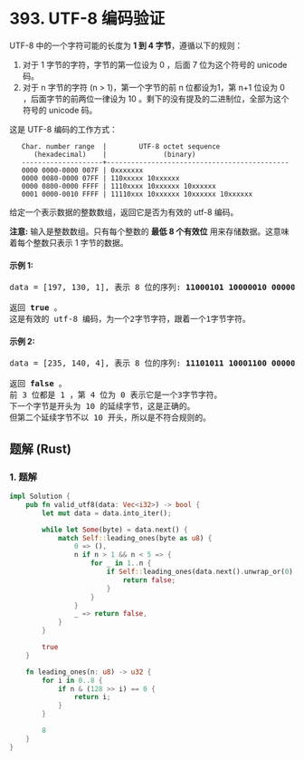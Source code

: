 # 393. UTF-8 编码验证
UTF-8 中的一个字符可能的长度为 **1 到 4 字节**，遵循以下的规则：
1. 对于 1 字节的字符，字节的第一位设为 0 ，后面 7 位为这个符号的 unicode 码。
2. 对于 n 字节的字符 (n > 1)，第一个字节的前 n 位都设为1，第 n+1 位设为 0 ，后面字节的前两位一律设为 10 。剩下的没有提及的二进制位，全部为这个符号的 unicode 码。

这是 UTF-8 编码的工作方式：
```
   Char. number range  |        UTF-8 octet sequence
      (hexadecimal)    |              (binary)
   --------------------+---------------------------------------------
   0000 0000-0000 007F | 0xxxxxxx
   0000 0080-0000 07FF | 110xxxxx 10xxxxxx
   0000 0800-0000 FFFF | 1110xxxx 10xxxxxx 10xxxxxx
   0001 0000-0010 FFFF | 11110xxx 10xxxxxx 10xxxxxx 10xxxxxx
```

给定一个表示数据的整数数组，返回它是否为有效的 utf-8 编码。

**注意:**
输入是整数数组。只有每个整数的 **最低 8 个有效位** 用来存储数据。这意味着每个整数只表示 1 字节的数据。

#### 示例 1:
<pre>
data = [197, 130, 1], 表示 8 位的序列: <strong>11000101 10000010 00000001</strong>.

返回 <strong>true</strong> 。
这是有效的 utf-8 编码，为一个2字节字符，跟着一个1字节字符。
</pre>

#### 示例 2:
<pre>
data = [235, 140, 4], 表示 8 位的序列: <strong>11101011 10001100 00000100</strong>.

返回 <strong>false</strong> 。
前 3 位都是 1 ，第 4 位为 0 表示它是一个3字节字符。
下一个字节是开头为 10 的延续字节，这是正确的。
但第二个延续字节不以 10 开头，所以是不符合规则的。
</pre>

## 题解 (Rust)

### 1. 题解
```Rust
impl Solution {
    pub fn valid_utf8(data: Vec<i32>) -> bool {
        let mut data = data.into_iter();

        while let Some(byte) = data.next() {
            match Self::leading_ones(byte as u8) {
                0 => (),
                n if n > 1 && n < 5 => {
                    for _ in 1..n {
                        if Self::leading_ones(data.next().unwrap_or(0) as u8) != 1 {
                            return false;
                        }
                    }
                }
                _ => return false,
            }
        }

        true
    }

    fn leading_ones(n: u8) -> u32 {
        for i in 0..8 {
            if n & (128 >> i) == 0 {
                return i;
            }
        }

        8
    }
}
```

